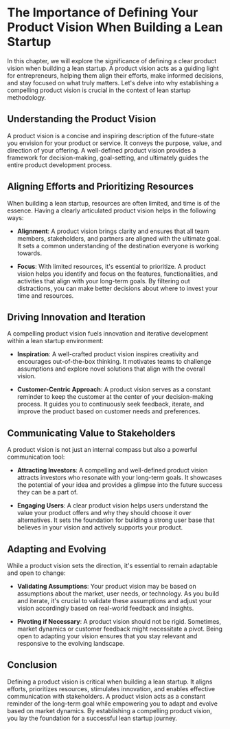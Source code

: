 The Importance of Defining Your Product Vision When Building a Lean Startup
====================================================================================

In this chapter, we will explore the significance of defining a clear product vision when building a lean startup. A product vision acts as a guiding light for entrepreneurs, helping them align their efforts, make informed decisions, and stay focused on what truly matters. Let's delve into why establishing a compelling product vision is crucial in the context of lean startup methodology.

Understanding the Product Vision
--------------------------------

A product vision is a concise and inspiring description of the future-state you envision for your product or service. It conveys the purpose, value, and direction of your offering. A well-defined product vision provides a framework for decision-making, goal-setting, and ultimately guides the entire product development process.

Aligning Efforts and Prioritizing Resources
-------------------------------------------

When building a lean startup, resources are often limited, and time is of the essence. Having a clearly articulated product vision helps in the following ways:

* **Alignment**: A product vision brings clarity and ensures that all team members, stakeholders, and partners are aligned with the ultimate goal. It sets a common understanding of the destination everyone is working towards.

* **Focus**: With limited resources, it's essential to prioritize. A product vision helps you identify and focus on the features, functionalities, and activities that align with your long-term goals. By filtering out distractions, you can make better decisions about where to invest your time and resources.

Driving Innovation and Iteration
--------------------------------

A compelling product vision fuels innovation and iterative development within a lean startup environment:

* **Inspiration**: A well-crafted product vision inspires creativity and encourages out-of-the-box thinking. It motivates teams to challenge assumptions and explore novel solutions that align with the overall vision.

* **Customer-Centric Approach**: A product vision serves as a constant reminder to keep the customer at the center of your decision-making process. It guides you to continuously seek feedback, iterate, and improve the product based on customer needs and preferences.

Communicating Value to Stakeholders
-----------------------------------

A product vision is not just an internal compass but also a powerful communication tool:

* **Attracting Investors**: A compelling and well-defined product vision attracts investors who resonate with your long-term goals. It showcases the potential of your idea and provides a glimpse into the future success they can be a part of.

* **Engaging Users**: A clear product vision helps users understand the value your product offers and why they should choose it over alternatives. It sets the foundation for building a strong user base that believes in your vision and actively supports your product.

Adapting and Evolving
---------------------

While a product vision sets the direction, it's essential to remain adaptable and open to change:

* **Validating Assumptions**: Your product vision may be based on assumptions about the market, user needs, or technology. As you build and iterate, it's crucial to validate these assumptions and adjust your vision accordingly based on real-world feedback and insights.

* **Pivoting if Necessary**: A product vision should not be rigid. Sometimes, market dynamics or customer feedback might necessitate a pivot. Being open to adapting your vision ensures that you stay relevant and responsive to the evolving landscape.

Conclusion
---------------------------------------------

Defining a product vision is critical when building a lean startup. It aligns efforts, prioritizes resources, stimulates innovation, and enables effective communication with stakeholders. A product vision acts as a constant reminder of the long-term goal while empowering you to adapt and evolve based on market dynamics. By establishing a compelling product vision, you lay the foundation for a successful lean startup journey.
